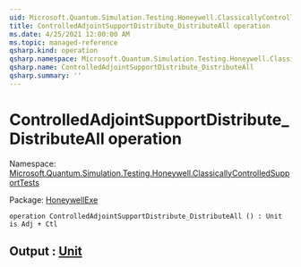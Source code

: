 ```yaml
---
uid: Microsoft.Quantum.Simulation.Testing.Honeywell.ClassicallyControlledSupportTests.ControlledAdjointSupportDistribute_DistributeAll
title: ControlledAdjointSupportDistribute_DistributeAll operation
ms.date: 4/25/2021 12:00:00 AM
ms.topic: managed-reference
qsharp.kind: operation
qsharp.namespace: Microsoft.Quantum.Simulation.Testing.Honeywell.ClassicallyControlledSupportTests
qsharp.name: ControlledAdjointSupportDistribute_DistributeAll
qsharp.summary: ''
---
```


# ControlledAdjointSupportDistribute_DistributeAll operation

Namespace: [Microsoft.Quantum.Simulation.Testing.Honeywell.ClassicallyControlledSupportTests](xref:Microsoft.Quantum.Simulation.Testing.Honeywell.ClassicallyControlledSupportTests)

Package: [HoneywellExe](https://nuget.org/packages/HoneywellExe)




```qsharp
operation ControlledAdjointSupportDistribute_DistributeAll () : Unit is Adj + Ctl
```


## Output : [Unit](xref:microsoft.quantum.qsharp.valueliterals#unit-literal)

